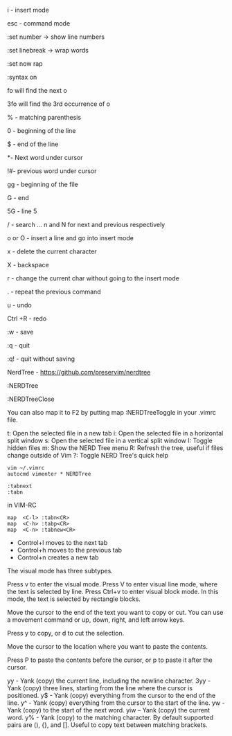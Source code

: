 i - insert mode

esc - command mode



:set number -> show line numbers

:set linebreak -> wrap words

:set now rap



:syntax on



fo will find the next o

3fo will find the 3rd occurrence of o

% - matching parenthesis

0 - beginning of the line

$ - end of the line

*- Next word under cursor

!#- previous word under cursor

gg - beginning of the file

G - end

5G - line 5

/<string> - search ... n and N for next and previous respectively

o or O - insert a line and go into insert mode

x - delete the current character

X - backspace

r<char> - change the current char without going to the insert mode

. - repeat the previous command

u - undo

Ctrl +R - redo

:w - save

:q - quit

:q! - quit without saving







NerdTree - https://github.com/preservim/nerdtree

:NERDTree

:NERDTreeClose

You can also map it to F2 by putting map <F2> :NERDTreeToggle<CR> in your .vimrc file.

t: Open the selected file in a new tab
i: Open the selected file in a horizontal split window
s: Open the selected file in a vertical split window
I: Toggle hidden files
m: Show the NERD Tree menu
R: Refresh the tree, useful if files change outside of Vim
?: Toggle NERD Tree's quick help







```
vim ~/.vimrc
autocmd vimenter * NERDTree
```



```
:tabnext
:tabn
```



in VIM-RC

```
map  <C-l> :tabn<CR>
map  <C-h> :tabp<CR>
map  <C-n> :tabnew<CR>
```

- Control+l moves to the next tab
- Control+h moves to the previous tab
- Control+n creates a new tab









The visual mode has three subtypes.

Press v to enter the visual mode.
Press V to enter visual line mode, where the text is selected by line.
Press Ctrl+v to enter visual block mode. In this mode, the text is selected by rectangle blocks.

Move the cursor to the end of the text you want to copy or cut. You can use a movement command or up, down, right, and left arrow keys.

Press y to copy, or d to cut the selection.

Move the cursor to the location where you want to paste the contents.

Press P to paste the contents before the cursor, or p to paste it after the cursor.







yy - Yank (copy) the current line, including the newline character.
3yy - Yank (copy) three lines, starting from the line where the cursor is positioned.
y$ - Yank (copy) everything from the cursor to the end of the line.
y^ - Yank (copy) everything from the cursor to the start of the line.
yw - Yank (copy) to the start of the next word.
yiw – Yank (copy) the current word.
y% - Yank (copy) to the matching character. By default supported pairs are (), {}, and []. Useful to copy text between matching brackets.